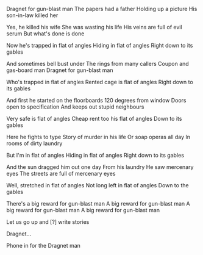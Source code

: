 Dragnet for gun-blast man
The papers had a father
Holding up a picture
His son-in-law killed her

Yes, he killed his wife
She was wasting his life
His veins are full of evil serum
But what's done is done

Now he's trapped in flat of angles
Hiding in flat of angles
Right down to its gables

And sometimes bell bust under
The rings from many callers
Coupon and gas-board man
Dragnet for gun-blast man

Who's trapped in flat of angles
Rented cage is flat of angles
Right down to its gables

And first he started on the floorboards
120 degrees from window
Doors open to specification
And keeps out stupid neighbours

Very safe is flat of angles
Cheap rent too his flat of angles
Down to its gables

Here he fights to type
Story of murder in his life
Or soap operas all day
In rooms of dirty laundry

But I'm in flat of angles
Hiding in flat of angles
Right down to its gables

And the sun dragged him out one day
From his laundry
He saw mercenary eyes
The streets are full of mercenary eyes

Well, stretched in flat of angles
Not long left in flat of angles
Down to the gables

There's a big reward for gun-blast man
A big reward for gun-blast man
A big reward for gun-blast man
A big reward for gun-blast man

Let us go up and [?] write stories

Dragnet...

Phone in for the Dragnet man